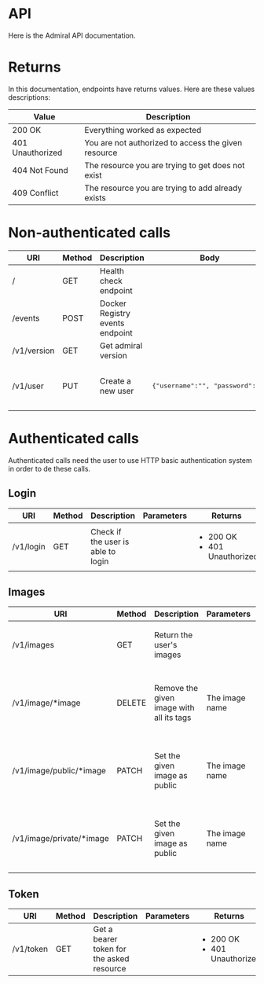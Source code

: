 # API

Here is the Admiral API documentation.

# Returns

In this documentation, endpoints have returns values. Here are these values descriptions:

Value | Description
----- | -----------
200 OK           | Everything worked as expected
401 Unauthorized | You are not authorized to access the given resource
404 Not Found    | The resource you are trying to get does not exist
409 Conflict     | The resource you are trying to add already exists

# Non-authenticated calls

URI | Method | Description | Body | Returns
--- | ------ | ----------- | ---- | -------
/           | GET  | Health check endpoint           |                                           | 200 OK
/events     | POST | Docker Registry events endpoint |                                           | 200 OK
/v1/version | GET  | Get admiral version             |                                           | 200 OK
/v1/user    | PUT  | Create a new user               | <pre>{"username":"", "password":""}</pre> | <ul><li>200 OK</li><li>409 Conflict</li></ul>

# Authenticated calls

Authenticated calls need the user to use HTTP basic authentication system in order to de these calls.

## Login

URI | Method | Description | Parameters | Returns
--- | ------ | ----------- | ---------- | -------
/v1/login | GET | Check if the user is able to login | | <ul><li>200 OK</li><li>401 Unauthorized</li></ul>

## Images

URI | Method | Description | Parameters | Returns
--- | ------ | ----------- | ---------- | -------
/v1/images               | GET    | Return the user's images                 |                | <ul><li>200 OK</li><li>401 Unauthorized</li></ul>
/v1/image/*image         | DELETE | Remove the given image with all its tags | The image name | <ul><li>200 OK</li><li>401 Unauthorized</li><li>404 Not Found</li></ul>
/v1/image/public/*image  | PATCH  | Set the given image as public            | The image name | <ul><li>200 OK</li><li>401 Unauthorized</li><li>404 Not Found</li></ul>
/v1/image/private/*image | PATCH  | Set the given image as public            | The image name | <ul><li>200 OK</li><li>401 Unauthorized</li><li>404 Not Found</li></ul>

## Token

URI | Method | Description | Parameters | Returns
--- | ------ | ----------- | ---------- | -------
/v1/token | GET | Get a bearer token for the asked resource | | <ul><li>200 OK</li><li>401 Unauthorized</li></ul>
